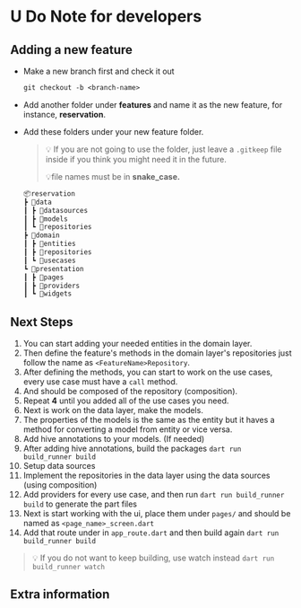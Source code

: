# U Do Note for developers

## Adding a new feature

- Make a new branch first and check it out
  
    ```txt
    git checkout -b <branch-name>
    ```

- Add another folder under **features** and name it as the new feature, for instance, **reservation**.

- Add these folders under your new feature folder.

    > 💡 If you are not going to use the folder, just leave a `.gitkeep` file inside if you think you might need it in the future.
    >
    >💡file names must be in **snake_case.**

    ```txt
    📦reservation
    ┣ 📂data
    ┃ ┣ 📂datasources
    ┃ ┣ 📂models
    ┃ ┗ 📂repositories
    ┣ 📂domain
    ┃ ┣ 📂entities
    ┃ ┣ 📂repositories
    ┃ ┗ 📂usecases
    ┗ 📂presentation
    ┃ ┣ 📂pages
    ┃ ┣ 📂providers
    ┃ ┗ 📂widgets
    ```

## Next Steps

1. You can start adding your needed entities in the domain layer.
2. Then define the feature's methods in the domain layer's repositories just follow the name as `<FeatureName>Repository`.
3. After defining the methods, you can start to work on the use cases, every use case must have a `call` method.
4. And should be composed of the repository (composition).
5. Repeat **4** until you added all of the use cases you need.
6. Next is work on the data layer, make the models.
7. The properties of the models is the same as the entity but it haves a method for converting a model from entity or vice versa.
8. Add hive annotations to your models. (If needed)
9. After adding hive annotations, build the packages `dart run build_runner build`
10. Setup data sources
11. Implement the repositories in the data layer using the data sources (using composition)
12. Add providers for every use case, and then run `dart run build_runner build` to generate the part files
13. Next is start working with the ui, place them under `pages/` and should be named as `<page_name>_screen.dart`
14. Add that route under in `app_route.dart` and then build again `dart run build_runner build`

> 💡 If you do not want to keep building, use watch instead `dart run build_runner watch`

## Extra information
